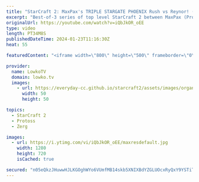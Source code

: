 ```yaml
---
title: "StarCraft 2: MaxPax's TRIPLE STARGATE PHOENIX Rush vs Reynor! (Best-of-3)"
excerpt: "Best-of-3 series of top level StarCraft 2 between MaxPax (Protoss) and Reynor (Zerg). This series features a macro game as well as a focus on a cheeky Stargate opener by MaxPax, where he tries to rush out as many Phoenixes as possible with a triple Stargate start. Support my work: https://patreon.com/lowkotv"
originalUrl: https://youtube.com/watch?v=iQbJkOR_oEE
type: video
length: PT34M8S
publishedDateTime: 2024-01-23T11:16:30Z
heat: 55

featuredContent: "<iframe width=\"800\" height=\"500\" frameborder=\"0\" src=\"https://www.youtube.com/embed/iQbJkOR_oEE\" allow=\"accelerometer; autoplay; encrypted-media; gyroscope; picture-in-picture\" allowfullscreen></iframe>"

provider:
  name: LowkoTV
  domain: lowko.tv
  images:
    - url: https://everyday-cc.github.io/starcraft2/assets/images/organizations/lowko.tv-50x50.jpg
      width: 50
      height: 50

topics:
  - StarCraft 2
  - Protoss
  - Zerg

images:
  - url: https://i.ytimg.com/vi/iQbJkOR_oEE/maxresdefault.jpg
    width: 1280
    height: 720
    isCached: true

secured: "n05eQkzJHuwwHJLKGOghWYo6VUmfMB14skb5XNIXBdYZGLUOcxRyQxY9YSTiTEec6a4X8KaOPECTj7mV0JTXaq+jDaFO/eNw3AMKbD8tf4mKtC03LpSs2/we1ckVGCDn4/TmKX/OQXzbxG+riGtrStnfRQM/wbwV2JiFzffQVPVi5U+dudoB+81mm5D1nSXlCeIugllDZgr9qR0Sn1jWb0hF1QHfwz7wnps4fIq0Sk9Sxjx1xbDUb/nFnzOWA1nzYX39E7HsaX8YAor/DdmM8Gw3D7Oe19pzLOfbmLzmP63QQvTi52NUEzQqDpq5Qt5qnXFQ59nN3skmhQLOTDe1WdbX+c8Xo41nCSA87ZbPwZqZG2RaHSWbWw7EHR6R2DEhtTKpcVYRYTbWgfl7459zQS13ns4dBmTtgwzasHJs1Nk=;4H0kAgG6u6QgurAUxxBGnw=="
---
```


